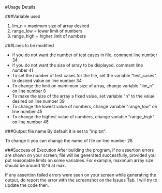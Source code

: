 #Usage Details

###Variable used
1. lim_n 		= 		maximum size of array desired
2. range_low 	= 		lower limit of numbers
3. range_high	= 		higher limit of numbers

###Lines to be modified
* If you do not want the number of test cases in file, comment line number 34
* If you do not want the size of array to be displayed, comment line number 41
* To set the number of test cases for the file, set the variable "test_cases" to desired value on line number 34
* To change the limit on mamimum size of array, change variable "lim_n" on line number 8
* To make the size of the array a fixed value, set variable "n" to the value desired on line number 39
* To change the lowest value of numbers, change variable "range_low" on line number 45
* To change the highest value of numbers, change variable "range_high" on line number 46


###Output file name
By default it is set to "inp.txt".

To change it you can change the name of file on line number 28.

###Success of Execution
After building the program, if no assertion errors are shown on your screen, file will be generated successfully, provided you put reasonable limits on some variables. For example, maximum array size should be around 10^6 at max.

If any assertion failed errors were seen on your screen while generating the output, do report the error with the screenshot on the Issues Tab. I will try to update the code then.